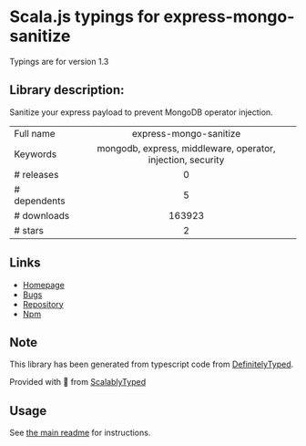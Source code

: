 
# Scala.js typings for express-mongo-sanitize

Typings are for version 1.3

## Library description:
Sanitize your express payload to prevent MongoDB operator injection.

|                    |                 |
| ------------------ | :-------------: |
| Full name          | express-mongo-sanitize |
| Keywords           | mongodb, express, middleware, operator, injection, security |
| # releases         | 0 |
| # dependents       | 5 |
| # downloads        | 163923 |
| # stars            | 2 |

## Links
- [Homepage](https://github.com/fiznool/express-mongo-sanitize#readme)
- [Bugs](https://github.com/fiznool/express-mongo-sanitize/issues)
- [Repository](https://github.com/fiznool/express-mongo-sanitize)
- [Npm](https://www.npmjs.com/package/express-mongo-sanitize)
    


## Note
This library has been generated from typescript code from [DefinitelyTyped](https://definitelytyped.org).

Provided with :purple_heart: from [ScalablyTyped](https://github.com/oyvindberg/ScalablyTyped)

## Usage
See [the main readme](../../readme.md) for instructions.



